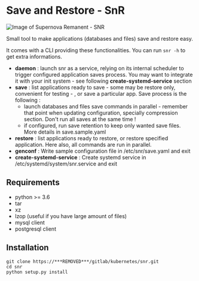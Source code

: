 # Save and Restore - SnR

![Image of Supernova Remanent - SNR](https://***REMOVED***/gitlab/kubernetes/snr/raw/develop/images/300px-Keplers_supernova.jpg)

Small tool to make applications (databases and files) save and restore easy. 

It comes with a CLI providing these functionalities. You can run `snr -h` to get extra informations.
- **daemon** : launch snr as a service, relying on its internal scheduler to trigger configured application saves process. You may want to integrate it with your init system - see following **create-systemd-service** section
- **save** : list applications ready to save - some may be restore only, convenient for testing - , or save a particular app. Save process is the following :
  - launch databases and files save commands in parallel - remember that point when updating configuration, specially compression section. Don't run all saves at the same time ! 
  - if configured, run save retention to keep only wanted save files. More details in save.sample.yaml
- **restore** : list applications ready to restore, or restore specified application. Here also, all commands are run in parallel.
- **genconf** : Write sample configuration file in /etc/snr/save.yaml and exit
- **create-systemd-service** : Create systemd service in /etc/systemd/system/snr.service and exit

## Requirements

- python >= 3.6
- tar
- xz
- lzop (useful if you have large amount of files)
- mysql client
- postgresql client

## Installation

```
git clone https://***REMOVED***/gitlab/kubernetes/snr.git
cd snr
python setup.py install
```